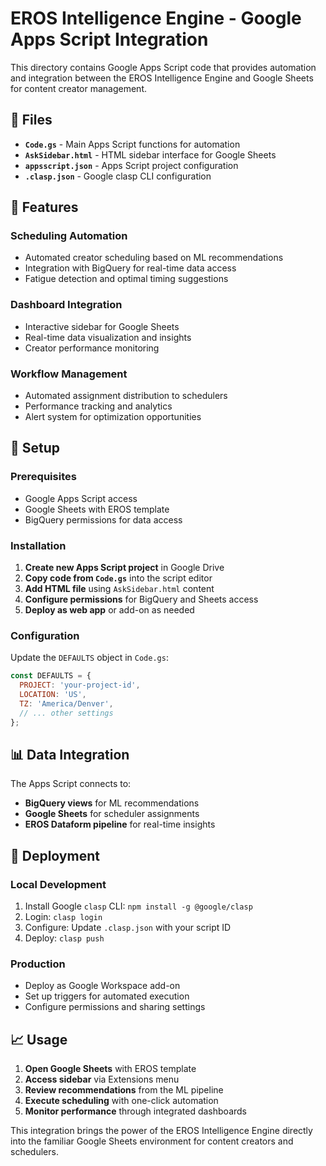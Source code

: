 # EROS Intelligence Engine - Google Apps Script Integration

This directory contains Google Apps Script code that provides automation and integration between the EROS Intelligence Engine and Google Sheets for content creator management.

## 📁 Files

- **`Code.gs`** - Main Apps Script functions for automation
- **`AskSidebar.html`** - HTML sidebar interface for Google Sheets
- **`appsscript.json`** - Apps Script project configuration
- **`.clasp.json`** - Google clasp CLI configuration

## 🎯 Features

### Scheduling Automation
- Automated creator scheduling based on ML recommendations
- Integration with BigQuery for real-time data access
- Fatigue detection and optimal timing suggestions

### Dashboard Integration
- Interactive sidebar for Google Sheets
- Real-time data visualization and insights
- Creator performance monitoring

### Workflow Management
- Automated assignment distribution to schedulers
- Performance tracking and analytics
- Alert system for optimization opportunities

## 🚀 Setup

### Prerequisites
- Google Apps Script access
- Google Sheets with EROS template
- BigQuery permissions for data access

### Installation
1. **Create new Apps Script project** in Google Drive
2. **Copy code from `Code.gs`** into the script editor
3. **Add HTML file** using `AskSidebar.html` content
4. **Configure permissions** for BigQuery and Sheets access
5. **Deploy as web app** or add-on as needed

### Configuration
Update the `DEFAULTS` object in `Code.gs`:
```javascript
const DEFAULTS = {
  PROJECT: 'your-project-id',
  LOCATION: 'US',
  TZ: 'America/Denver',
  // ... other settings
};
```

## 📊 Data Integration

The Apps Script connects to:
- **BigQuery views** for ML recommendations
- **Google Sheets** for scheduler assignments
- **EROS Dataform pipeline** for real-time insights

## 🔧 Deployment

### Local Development
1. Install Google `clasp` CLI: `npm install -g @google/clasp`
2. Login: `clasp login`
3. Configure: Update `.clasp.json` with your script ID
4. Deploy: `clasp push`

### Production
- Deploy as Google Workspace add-on
- Set up triggers for automated execution
- Configure permissions and sharing settings

## 📈 Usage

1. **Open Google Sheets** with EROS template
2. **Access sidebar** via Extensions menu
3. **Review recommendations** from the ML pipeline
4. **Execute scheduling** with one-click automation
5. **Monitor performance** through integrated dashboards

This integration brings the power of the EROS Intelligence Engine directly into the familiar Google Sheets environment for content creators and schedulers.